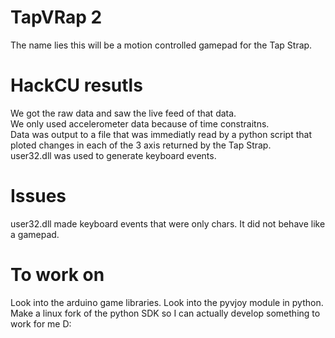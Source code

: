 # TapVRap 2
The name lies this will be a motion controlled gamepad for the Tap Strap.

# HackCU resutls
We got the raw data and saw the live feed of that data.  
We only used accelerometer data because of time constraitns.  
Data was output to a file that was immediatly read by a python script that ploted changes in each of the 3 axis returned by the Tap Strap.  
user32.dll was used to generate keyboard events.  

# Issues
user32.dll made keyboard events that were only chars. It did not behave like a gamepad.  

# To work on
Look into the arduino game libraries.
Look into the pyvjoy module in python.  
Make a linux fork of the python SDK so I can actually develop something to work for me D:  

